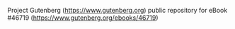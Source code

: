 Project Gutenberg (https://www.gutenberg.org) public repository for eBook #46719 (https://www.gutenberg.org/ebooks/46719)
